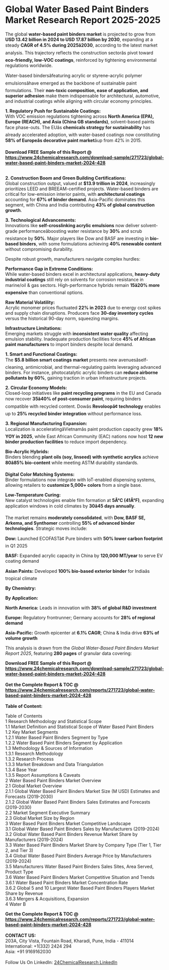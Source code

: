 <h1>Global Water Based Paint Binders Market Research Report 2025-2025</h1><p>The global <strong>water-based paint binders market</strong> is projected to grow from <strong>USD 13.42 billion in 2024 to USD 17.87 billion by 2030</strong>, expanding at a steady <strong>CAGR of 4.5% during 2025â2030</strong>, according to the latest market analysis. This trajectory reflects the construction sectorâs pivot toward <strong>eco-friendly, low-VOC coatings</strong>, reinforced by tightening environmental regulations worldwide.</p><p>Water-based bindersâfeaturing acrylic or styrene-acrylic polymer emulsionsâhave emerged as the backbone of sustainable paint formulations. Their <strong>non-toxic composition, ease of application, and superior adhesion</strong> make them indispensable for architectural, automotive, and industrial coatings while aligning with circular economy principles.</p><p><strong>1. Regulatory Push for Sustainable Coatings:</strong><br>
With VOC emission regulations tightening across <strong>North America (EPA), Europe (REACH), and Asia (China GB standards)</strong>, solvent-based paints face phase-outs. The EUâs <strong>chemicals strategy for sustainability</strong> has already accelerated adoption, with water-based coatings now constituting <strong>58% of Europeâs decorative paint market</strong>âup from 42% in 2015.</p><div><b>Download FREE Sample of this Report @ 
            <a href="https://www.24chemicalresearch.com/download-sample/271723/global-water-based-paint-binders-market-2024-428">
            https://www.24chemicalresearch.com/download-sample/271723/global-water-based-paint-binders-market-2024-428</a></b></div><br><p><strong>2. Construction Boom and Green Building Certifications:</strong><br>
Global construction output, valued at <strong>$13.9 trillion in 2024</strong>, increasingly prioritizes LEED and BREEAM-certified projects. Water-based binders are critical for low-emission interior paints, with <strong>architectural coatings</strong> accounting for <strong>67% of binder demand</strong>. Asia-Pacific dominates this segment, with China and India contributing <strong>43% of global construction growth</strong>.</p><p><strong>3. Technological Advancements:</strong><br>
Innovations like <strong>self-crosslinking acrylic emulsions</strong> now deliver solvent-grade performanceâboosting water resistance by <strong>30%</strong> and scrub resistance by <strong>50%</strong>. Major players like Dow and BASF are investing in <strong>bio-based binders</strong>, with some formulations achieving <strong>40% renewable content</strong> without compromising durability.</p><p>Despite robust growth, manufacturers navigate complex hurdles:</p><p><strong>Performance Gap in Extreme Conditions:</strong><br>
	While water-based binders excel in architectural applications, <strong>heavy-duty industrial coatings</strong> still rely on solvents for corrosion resistance in marine/oil &amp; gas sectors. High-performance hybrids remain <strong>15â20% more expensive</strong> than conventional options.</p><p><strong>Raw Material Volatility:</strong><br>
	Acrylic monomer prices fluctuated <strong>22% in 2023</strong> due to energy cost spikes and supply chain disruptions. Producers face <strong>30-day inventory cycles</strong> versus the historical 90-day norm, squeezing margins.</p><p><strong>Infrastructure Limitations:</strong><br>
	Emerging markets struggle with <strong>inconsistent water quality</strong> affecting emulsion stability. Inadequate production facilities force <strong>45% of African paint manufacturers</strong> to import binders despite local demand.</p><p><strong>1. Smart and Functional Coatings:</strong><br>
The <strong>$5.8 billion smart coatings market</strong> presents new avenuesâself-cleaning, antimicrobial, and thermal-regulating paints leveraging advanced binders. For instance, photocatalytic acrylic binders can <strong>reduce airborne pollutants by 60%</strong>, gaining traction in urban infrastructure projects.</p><p><strong>2. Circular Economy Models:</strong><br>
Closed-loop initiatives like <strong>paint recycling programs</strong> in the EU and Canada now recover <strong>35â40% of post-consumer paint</strong>, requiring binders compatible with recycled content. Dowâs <strong>Revoloopâ¢ technology</strong> enables up to <strong>25% recycled binder integration</strong> without performance loss.</p><p><strong>3. Regional Manufacturing Expansion:</strong><br>
Localization is acceleratingâVietnamâs paint production capacity grew <strong>18% YOY in 2025</strong>, while East African Community (EAC) nations now host <strong>12 new binder production facilities</strong> to reduce import dependency.</p><p><strong>Bio-Acrylic Hybrids:</strong><br>
	Binders blending <strong>plant oils (soy, linseed) with synthetic acrylics</strong> achieve <strong>80â85% bio-content</strong> while meeting ASTM durability standards.</p><p><strong>Digital Color Matching Systems:</strong><br>
	Binder formulations now integrate with IoT-enabled dispensing systems, allowing retailers to <strong>customize 5,000+ colors</strong> from a single base.</p><p><strong>Low-Temperature Curing:</strong><br>
	New catalyst technologies enable film formation at <strong>5Â°C (41Â°F)</strong>, expanding application windows in cold climates by <strong>30â45 days annually</strong>.</p><p>The market remains <strong>moderately consolidated</strong>, with <strong>Dow, BASF SE, Arkema, and Synthomer</strong> controlling <strong>55% of advanced binder technologies</strong>. Strategic moves include:</p><p><strong>Dow:</strong> Launched ECOFASTâ¢ Pure binders with <strong>50% lower carbon footprint</strong> in Q1 2025</p><p><strong>BASF:</strong> Expanded acrylic capacity in China by <strong>120,000 MT/year</strong> to serve EV coating demand</p><p><strong>Asian Paints:</strong> Developed <strong>100% bio-based exterior binder</strong> for Indiaâs tropical climate</p><p><strong>By Chemistry:</strong></p><p><strong>By Application:</strong></p><p><strong>North America:</strong> Leads in innovation with <strong>38% of global R&amp;D investment</strong></p><p><strong>Europe:</strong> Regulatory frontrunner; Germany accounts for <strong>28% of regional demand</strong></p><p><strong>Asia-Pacific:</strong> Growth epicenter at <strong>6.1% CAGR</strong>; China &amp; India drive <strong>63% of volume growth</strong></p><p>This analysis is drawn from the <em>Global Water-Based Paint Binders Market Report 2025</em>, featuring <strong>280 pages</strong> of granular data covering:</p><div><b>Download FREE Sample of this Report @ 
            <a href="https://www.24chemicalresearch.com/download-sample/271723/global-water-based-paint-binders-market-2024-428">
            https://www.24chemicalresearch.com/download-sample/271723/global-water-based-paint-binders-market-2024-428</a></b></div><br><div><b>Get the Complete Report & TOC @ 
            <a href="https://www.24chemicalresearch.com/reports/271723/global-water-based-paint-binders-market-2024-428">
            https://www.24chemicalresearch.com/reports/271723/global-water-based-paint-binders-market-2024-428</a></b></div><br>
            <b>Table of Content:</b><p>Table of Contents<br />
1 Research Methodology and Statistical Scope<br />
1.1 Market Definition and Statistical Scope of Water Based Paint Binders<br />
1.2 Key Market Segments<br />
1.2.1 Water Based Paint Binders Segment by Type<br />
1.2.2 Water Based Paint Binders Segment by Application<br />
1.3 Methodology & Sources of Information<br />
1.3.1 Research Methodology<br />
1.3.2 Research Process<br />
1.3.3 Market Breakdown and Data Triangulation<br />
1.3.4 Base Year<br />
1.3.5 Report Assumptions & Caveats<br />
2 Water Based Paint Binders Market Overview<br />
2.1 Global Market Overview<br />
2.1.1 Global Water Based Paint Binders Market Size (M USD) Estimates and Forecasts (2019-2030)<br />
2.1.2 Global Water Based Paint Binders Sales Estimates and Forecasts (2019-2030)<br />
2.2 Market Segment Executive Summary<br />
2.3 Global Market Size by Region<br />
3 Water Based Paint Binders Market Competitive Landscape<br />
3.1 Global Water Based Paint Binders Sales by Manufacturers (2019-2024)<br />
3.2 Global Water Based Paint Binders Revenue Market Share by Manufacturers (2019-2024)<br />
3.3 Water Based Paint Binders Market Share by Company Type (Tier 1, Tier 2, and Tier 3)<br />
3.4 Global Water Based Paint Binders Average Price by Manufacturers (2019-2024)<br />
3.5 Manufacturers Water Based Paint Binders Sales Sites, Area Served, Product Type<br />
3.6 Water Based Paint Binders Market Competitive Situation and Trends<br />
3.6.1 Water Based Paint Binders Market Concentration Rate<br />
3.6.2 Global 5 and 10 Largest Water Based Paint Binders Players Market Share by Revenue<br />
3.6.3 Mergers & Acquisitions, Expansion<br />
4 Water B</p><div><b>Get the Complete Report & TOC @ 
            <a href="https://www.24chemicalresearch.com/reports/271723/global-water-based-paint-binders-market-2024-428">
            https://www.24chemicalresearch.com/reports/271723/global-water-based-paint-binders-market-2024-428</a></b></div><br><b>CONTACT US:</b><br>
            203A, City Vista, Fountain Road, Kharadi, Pune, India - 411014<br>
            International: +1(332) 2424 294<br>
            Asia: +91 9169162030 <br><br>
            Follow Us On LinkedIn: <a href="https://www.linkedin.com/company/24chemicalresearch/">24ChemicalResearch LinkedIn</a>
